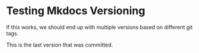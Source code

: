 # Testing Mkdocs Versioning

If this works, we should end up with multiple versions based on different git tags.

This is the last version that was committed.